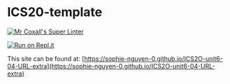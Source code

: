 # ICS20-template

[![Mr Coxall's Super Linter](https://github.com/sophie-nguyen-0/ICS2O-unit6-04-URL-extra/workflows/Mr%20Coxall's%20Super%20Linter/badge.svg)](https://github.com/sophie-nguyen-0/ICS2O-unit6-04-URL-extra/actions/)

[![Run on Repl.it](https://repl.it/badge/github/sophie-nguyen-0/ICS2O-unit6-04-URL-extra)](https://repl.it/github/sophie-nguyen-0/ICS2O-template)

This site can be found at: [https://sophie-nguyen-0.github.io/ICS2O-unit6-04-URL-extra](https://sophie-nguyen-0.github.io/ICS2O-unit6-04-URL-extra)
